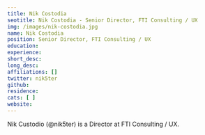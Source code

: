 ```yaml
---
title: Nik Costodia
seotitle: Nik Costodia - Senior Director, FTI Consulting / UX
img: /images/nik-costodia.jpg
name: Nik Costodia
position: Senior Director, FTI Consulting / UX
education:
experience:
short_desc:
long_desc:
affiliations: []
twitter: nik5ter
github:
residence:
cats: [ ]
website:
---
```


Nik Custodio (@nik5ter) is a Director at FTI Consulting / UX.
